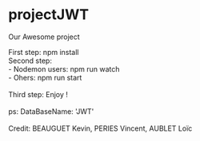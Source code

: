 # projectJWT

Our Awesome project <br>

First step: npm install <br>
Second step: <br>
            - Nodemon users: npm run watch <br>
            - Ohers: npm run start <br>
            <br>
Third step: Enjoy !<br>
<br>
ps: DataBaseName: 'JWT'<br>
<br>
Credit: BEAUGUET Kevin, PERIES Vincent, AUBLET Loïc
